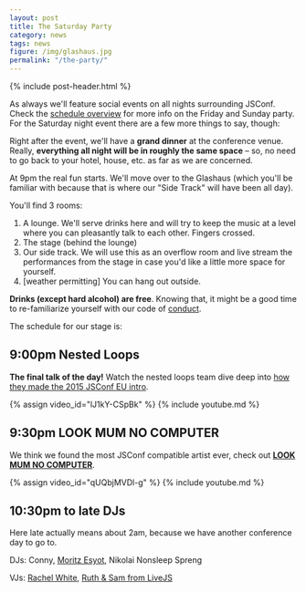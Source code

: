 ```yaml
---
layout: post
title: The Saturday Party
category: news
tags: news
figure: /img/glashaus.jpg
permalink: "/the-party/"
---
```

{% include post-header.html %}

As always we'll feature social events on all nights surrounding JSConf. Check the [schedule overview](/rough-schedule/) for more info on the Friday and Sunday party. For the Saturday night event there are a few more things to say, though:

Right after the event, we'll have a **grand dinner** at the conference venue. Really, **everything all night will be in roughly the same space** – so, no need to go back to your hotel, house, etc. as far as we are concerned.

At 9pm the real fun starts. We'll move over to the Glashaus (which you'll be familiar with because that is where our "Side Track" will have been all day).

You'll find 3 rooms:

  1. A lounge. We'll serve drinks here and will try to keep the music at a level where you can pleasantly talk to each other. Fingers crossed.
  2. The stage (behind the lounge)
  3. Our side track. We will use this as an overflow room and live stream the performances from the stage in case you'd like a little more space for yourself.
  4. [weather permitting] You can hang out outside.

**Drinks (except hard alcohol) are free**. Knowing that, it might be a good time to re-familiarize yourself with our code of [conduct](/code-of-conduct/).

The schedule for our stage is:

## 9:00pm Nested Loops

**The final talk of the day!** Watch the nested loops team dive deep into [how they made the 2015 JSConf EU intro](/speakers/kahlil-boris-jan-martin-how-its-made-opening-jsconfeu.html).

{% assign video_id="lJ1kY-CSpBk" %}
{% include youtube.md %}

## 9:30pm LOOK MUM NO COMPUTER

We think we found the most JSConf compatible artist ever, check out **[LOOK MUM NO COMPUTER](https://www.facebook.com/LOOKMUMNOCOMPUTER/)**.

{% assign video_id="qUQbjMVDl-g" %}
{% include youtube.md %}

## 10:30pm to late DJs

Here late actually means about 2am, because we have another conference day to go to.

DJs: Conny, [Moritz Esyot](https://soundcloud.com/moritz-esyot), Nikolai Nonsleep Spreng

VJs: [Rachel White](https://twitter.com/ohhoe), [Ruth & Sam from LiveJS](http://livejs.network/)
